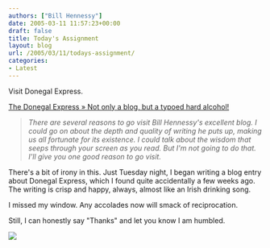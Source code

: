 ```yaml
---
authors: ["Bill Hennessy"]
date: 2005-03-11 11:57:23+00:00
draft: false
title: Today's Assignment
layout: blog
url: /2005/03/11/todays-assignment/
categories:
- Latest
---
```


Visit Donegal Express.




[The Donegal Express » Not only a blog, but a typoed hard alcohol!](https://www.donegalexpress.net/2005-03-09/not-only-a-blog-but-typoed-hard-alochol)




> 

> 
> _There are several reasons to go visit Bill Hennessy's excellent blog. I could go on about the depth and quality of writing he puts up, making us all fortunate for its existence. I could talk about the wisdom that seeps through your screen as you read. But I'm not going to do that. I'll give you one good reason to go visit._
> 
> 




There's a bit of irony in this. Just Tuesday night, I began writing a blog entry about Donegal Express, which I found quite accidentally a few weeks ago. The writing is crisp and happy, always, almost like an Irish drinking song. 




I missed my window. Any accolades now will smack of reciprocation.




Still, I can honestly say "Thanks" and let you know I am humbled.

![](https://blog.billhennessy.com/aggbug.aspx?PostID=1332)

